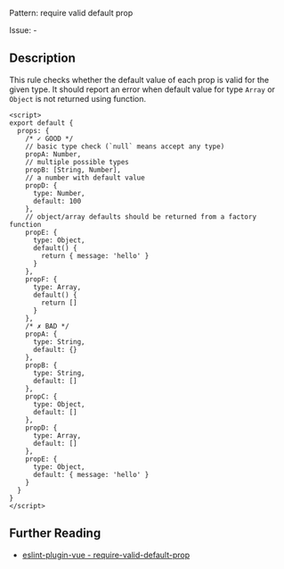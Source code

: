 Pattern: require valid default prop

Issue: -

## Description

This rule checks whether the default value of each prop is valid for the given type. It should report an error when default value for type `Array` or `Object` is not returned using function.

<eslint-code-block :rules="{'vue/require-valid-default-prop': ['error']}">

```vue
<script>
export default {
  props: {
    /* ✓ GOOD */
    // basic type check (`null` means accept any type)
    propA: Number,
    // multiple possible types
    propB: [String, Number],
    // a number with default value
    propD: {
      type: Number,
      default: 100
    },
    // object/array defaults should be returned from a factory function
    propE: {
      type: Object,
      default() {
        return { message: 'hello' }
      }
    },
    propF: {
      type: Array,
      default() {
        return []
      }
    },
    /* ✗ BAD */
    propA: {
      type: String,
      default: {}
    },
    propB: {
      type: String,
      default: []
    },
    propC: {
      type: Object,
      default: []
    },
    propD: {
      type: Array,
      default: []
    },
    propE: {
      type: Object,
      default: { message: 'hello' }
    }
  }
}
</script>
```

</eslint-code-block>

## Further Reading

* [eslint-plugin-vue - require-valid-default-prop](https://eslint.vuejs.org/rules/require-valid-default-prop.html)
